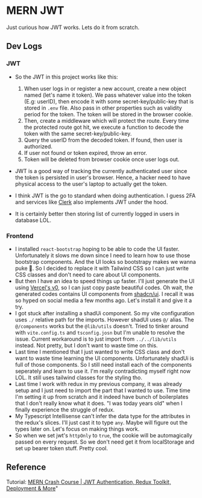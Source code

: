 # MERN JWT
Just curious how JWT works. Lets do it from scratch.

## Dev Logs

### JWT
- So the JWT in this project works like this: 
    1. When user logs in or register a new account, create a new object named (let's name it token). We pass whatever value into the token (E.g: userID), then encode it with some secret-key/public-key that is stored in `.env` file. Also pass in other properties such as validity period for the token. The token will be stored in the browser cookie.
    2. Then, create a middleware which will protect the route. Every time the protected route got hit, we execute a function to decode the token with the same secret-key/public-key.
    3. Query the userID from the decoded token. If found, then user is authorized.
    4. If user not found or token expired, throw an error.
    5. Token will be deleted from browser cookie once user logs out.

- JWT is a good way of tracking the currently authenticated user since the token is persisted in user's browser. Hence, a hacker need to have physical access to the user's laptop to actually get the token.
- I think JWT is the go to standard when doing authentication. I guess 2FA and services like [Clerk](https://clerk.com/) also implements JWT under the hood.
- It is certainly better then storing list of currently logged in users in database LOL.

### Frontend
- I installed `react-bootstrap` hoping to be able to code the UI faster. Unfortunately it slows me down since I need to learn how to use those bootstrap components. And the UI looks so bootstrapy makes we wanna puke 🤮. So I decided to replace it with Tailwind CSS so I can just write CSS classes and don't need to care about UI components.
- But then I have an idea to speed things up faster. I'll just generate the UI using [Vercel's v0](https://v0.dev/), so I can just copy paste beautiful codes. Oh wait, the generated codes contains UI components from [shadcn/ui](https://ui.shadcn.com/). I recall it was so hyped on social media a few months ago. Let's install it and give it a try.
- I got stuck after installing a shadUi component. So my vite configuration uses `./` relative path for the imports. However shadUI uses `@/` alias. The `@/components` works but the `@lib/utils` doesn't. Tried to tinker around with `vite.config.ts` and `tsconfig.josn` but I'm unable to resolve the issue. Current workaround is to just import from `../../lib/utils` instead. Not pretty, but I don't want to waste time on this.
- Last time I mentioned that I just wanted to write CSS class and don't want to waste time learning the UI components. Unfortunately shadUi is full of those components. So I still need install each of the components seperately and learn to use it. I'm really contradicting myself right now LOL. It still uses tailwind classes for the styling tho.
- Last time I work with redux in my previous company, it was already setup and I just need to import the part that I wanted to use. Time time I'm setting it up from scratch and it indeed have bunch of boilerplates that I don't really know what it does. "I was today years old" when I finally experience the struggle of redux.
- My Typescript Intellisense can't infer the data type for the attributes in the redux's slices. I'll just cast it to type `any`. Maybe will figure out the types later on. Let's focus on making things work.
- So when we set jwt's `httpOnly` to `true`, the cookie will be automagically passed on every request. So we don't need get it from localStorage and set up bearer token stuff. Pretty cool.

## Reference
Tutorial: [MERN Crash Course | JWT Authentication, Redux Toolkit, Deployment & More](https://www.youtube.com/watch?v=R4AhvYORZRY)"